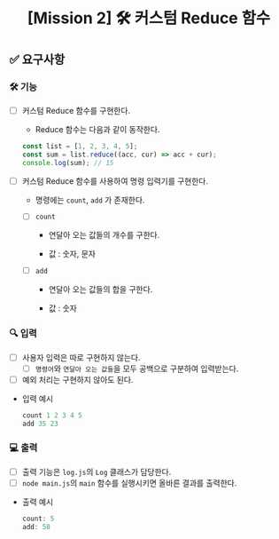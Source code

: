<h1 align="middle"><strong>[Mission 2]</strong> 🛠&nbsp;커스텀 Reduce 함수</h1>



## ✅ 요구사항

### 🛠 기능

- [ ] 커스텀 Reduce 함수를 구현한다.

  - Reduce 함수는 다음과 같이 동작한다.

  ```javascript
  const list = [1, 2, 3, 4, 5];
  const sum = list.reduce((acc, cur) => acc + cur);
  console.log(sum);	// 15
  ```

- [ ] 커스텀 Reduce 함수를 사용하여 명령 입력기를 구현한다.

  - 명령에는 `count`, `add` 가 존재한다.

  - [ ] `count`

    - 연달아 오는 값들의 개수를 구한다.

    - 값 : 숫자, 문자

  - [ ] `add`

    - 연달아 오는 값들의 합을 구한다.

    - 값 : 숫자

### 🔍 입력

- [ ] 사용자 입력은 따로 구현하지 않는다.
  - [ ] `명령어`와 `연달아 오는 값들`을 모두 공백으로 구분하여 입력받는다.
- [ ] 예외 처리는 구현하지 않아도 된다.

- 입력 예시

  ```javascript
  count 1 2 3 4 5
  add 35 23
  ```

### 💻 출력

- [ ] 출력 기능은 `log.js`의 `Log` 클래스가 담당한다.
- [ ] `node main.js`의 `main` 함수를 실행시키면 올바른 결과를 출력한다.

- 출력 예시

  ```javascript
  count: 5
  add: 58
  ```





